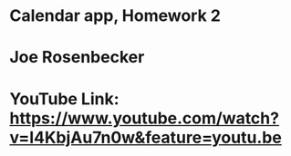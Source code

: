 # Calendar app, Homework 2
# Joe Rosenbecker
# YouTube Link: https://www.youtube.com/watch?v=I4KbjAu7n0w&feature=youtu.be
